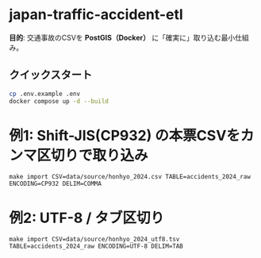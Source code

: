 # japan-traffic-accident-etl

**目的**: 交通事故のCSVを **PostGIS（Docker）** に「確実に」取り込む最小仕組み。  

## クイックスタート

```bash
cp .env.example .env
docker compose up -d --build
```


# 例1: Shift-JIS(CP932) の本票CSVをカンマ区切りで取り込み
```
make import CSV=data/source/honhyo_2024.csv TABLE=accidents_2024_raw ENCODING=CP932 DELIM=COMMA
```

# 例2: UTF-8 / タブ区切り
```
make import CSV=data/source/honhyo_2024_utf8.tsv TABLE=accidents_2024_raw ENCODING=UTF-8 DELIM=TAB
```

